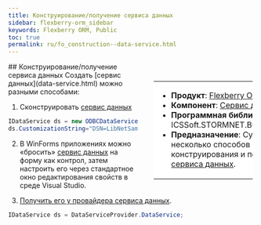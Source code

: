 ```yaml
---
title: Конструирование/получение сервиса данных
sidebar: flexberry-orm_sidebar
keywords: Flexberry ORM, Public
toc: true
permalink: ru/fo_construction--data-service.html
---
```


<div style="margin:5px; padding-left:28px; float:right; width:40%; outline:1px solid white;">
<br>
<table border="0" width="100%" bgcolor="#6495ED">
<tbody><tr><td bgcolor="#FFFFFF">

* **Продукт**: [Flexberry ORM](flexberry-o-r-m.html)
* **Компонент**: [Сервис данных](data-service.html)
* **Программная библиотека**: ICSSoft.STORMNET.Business.dll
* **Предназначение**: Существует несколько способов конструирования и получения [сервиса данных](data-service.html).

</td>
</tr></tbody></table></a>
</div>
## Конструирование/получение сервиса данных
Создать [сервис данных](data-service.html) можно разными способами:

1. Сконструировать [сервис данных](data-service.html)

```cs
IDataService ds = new ODBCDataService();			
ds.CustomizationString="DSN=LibNetSample";
```
2. В WinForms приложениях можно «бросить» [сервис данных](data-service.html) на форму как контрол, затем настроить его через стандартное окно редактирования свойств в среде Visual Studio.

3. [Получить его у провайдера сервиса данных](data-service-provider-data-service.html).

```cs
IDataService ds = DataServiceProvider.DataService;
```
